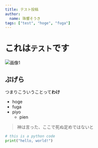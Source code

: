 ```yaml
---
title: テスト投稿
author:
  name: 珠響そうき
tags: ["test", "hoge", "fuga"]
---
```


# これは`テスト`です

![画像1](/author-icons/tamayurasouki.png)

## ぷげら

つまりこういうことって**わけ**

- hoge
- fuga
- piyo
  - pien

> 神は言った、ここで死ぬ定めではないと

```python
# this is a python code
print("hello, world!")
```